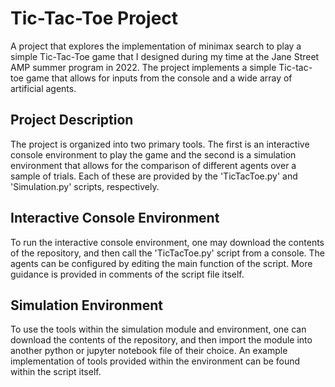 # Tic-Tac-Toe Project

A project that explores the implementation of minimax search to play a simple Tic-Tac-Toe game that I designed during my time at the Jane Street AMP summer program in 2022. The project implements a simple Tic-tac-toe game that allows for inputs from the console and a wide array of artificial agents.

## Project Description

The project is organized into two primary tools. The first is an interactive console environment to play the game and the second is a simulation environment that allows for the comparison of different agents over a sample of trials. Each of these are provided by the 'TicTacToe.py' and 'Simulation.py' scripts, respectively.

## Interactive Console Environment

To run the interactive console environment, one may download the contents of the repository, and then call the 'TicTacToe.py' script from a console. The agents can be configured by editing the main function of the script. More guidance is provided in comments of the script file itself.

## Simulation Environment

To use the tools within the simulation module and environment, one can download the contents of the repository, and then import the module into another python or jupyter notebook file of their choice. An example implementation of tools provided within the environment can be found within the script itself.

